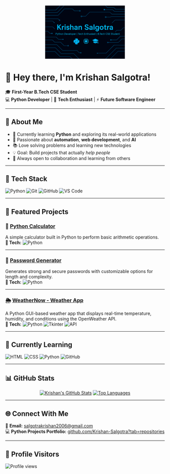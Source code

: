 <p align="center">
  <img src="banner.png" alt="Krishan Salgotra Banner" width="50%">
</p>

# 👋 Hey there, I'm Krishan Salgotra!

🎓 **First-Year B.Tech CSE Student**  
💻 **Python Developer** | 🚀 **Tech Enthusiast** | ⚡ **Future Software Engineer**

---

## 🧠 About Me
- 🐍 Currently learning **Python** and exploring its real-world applications  
- 🧩 Passionate about **automation**, **web development**, and **AI**  
- 📚 Love solving problems and learning new technologies  
- 💡 Goal: Build projects that actually *help people*  
- 🎯 Always open to collaboration and learning from others  

---

## 🧰 Tech Stack
![Python](https://img.shields.io/badge/Python-3670A0?style=for-the-badge&logo=python&logoColor=ffdd54)
![Git](https://img.shields.io/badge/Git-F05032?style=for-the-badge&logo=git&logoColor=white)
![GitHub](https://img.shields.io/badge/GitHub-181717?style=for-the-badge&logo=github)
![VS Code](https://img.shields.io/badge/VS_Code-0078D4?style=for-the-badge&logo=visualstudiocode&logoColor=white)

---

## 🧩 Featured Projects

### 🧮 [Python Calculator](https://github.com/Krishan-Salgotra/python-calculator)
A simple calculator built in Python to perform basic arithmetic operations.  
**🧠 Tech:** ![Python](https://img.shields.io/badge/Python-3776AB?style=for-the-badge&logo=python&logoColor=ffdd54)

---

### 🔐 [Password Generator](https://github.com/Krishan-Salgotra/password_generator)
Generates strong and secure passwords with customizable options for length and complexity.  
**🧠 Tech:** ![Python](https://img.shields.io/badge/Python-3776AB?style=for-the-badge&logo=python&logoColor=ffdd54)

---

### 🌦️ [WeatherNow - Weather App](https://github.com/Krishan-Salgotra/WeatherNow)
A Python GUI-based weather app that displays real-time temperature, humidity, and conditions using the OpenWeather API.  
**🧠 Tech:** ![Python](https://img.shields.io/badge/Python-3776AB?style=for-the-badge&logo=python&logoColor=ffdd54)
![Tkinter](https://img.shields.io/badge/Tkinter-FFD43B?style=for-the-badge&logo=python&logoColor=blue)
![API](https://img.shields.io/badge/OpenWeather-FF6F00?style=for-the-badge&logo=OpenWeather&logoColor=white)








---

## 🚀 Currently Learning
![HTML](https://img.shields.io/badge/HTML-E34F26?style=for-the-badge&logo=html5&logoColor=white)
![CSS](https://img.shields.io/badge/CSS-1572B6?style=for-the-badge&logo=css3&logoColor=white)
![Python](https://img.shields.io/badge/Python-3776AB?style=for-the-badge&logo=python&logoColor=white)
![GitHub](https://img.shields.io/badge/GitHub-181717?style=for-the-badge&logo=github)

---

## 📊 GitHub Stats

<div align="center">

[![Krishan's GitHub Stats](https://github-readme-stats.vercel.app/api?username=Krishan-Salgotra&show_icons=true&theme=tokyonight&hide_border=true)](https://github.com/krishan-salgotra)
[![Top Languages](https://github-readme-stats.vercel.app/api/top-langs/?username=Krishan-Salgotra&layout=compact&theme=tokyonight&hide_border=true)](https://github.com/krishan-salgotra)

</div>

---

## 🌐 Connect With Me

📧 **Email:** [salgotrakrishan2006@gmail.com](mailto:salgotrakrishan2006@gmail.com)  
💻 **Python Projects Portfolio:** [github.com/Krishan-Salgotra?tab=repositories](https://github.com/Krishan-Salgotra?tab=repositories)

---

## 👀 Profile Visitors
![Profile views](https://komarev.com/ghpvc/?username=Krishan-Salgotra&color=blueviolet&style=for-the-badge)
